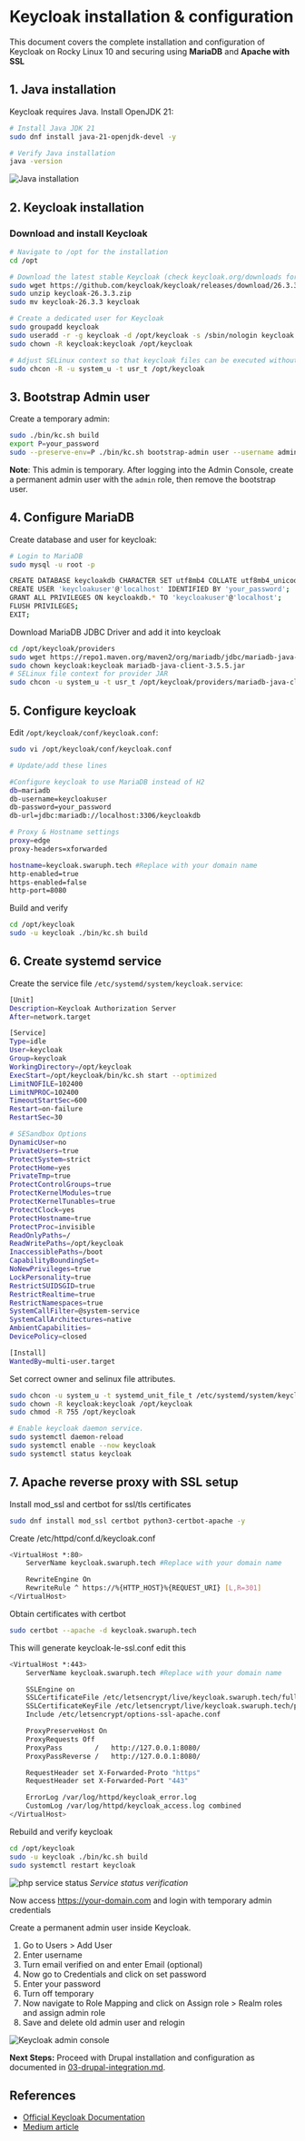 # Keycloak installation & configuration

This document covers the complete installation and configuration of Keycloak on Rocky Linux 10 and securing using **MariaDB** and **Apache with SSL**

## 1. Java installation

Keycloak requires Java. Install OpenJDK 21:

```bash
# Install Java JDK 21
sudo dnf install java-21-openjdk-devel -y

# Verify Java installation
java -version
```

![Java installation](./screenshots/02-images/java.png)

## 2. Keycloak installation

### Download and install Keycloak

```bash
# Navigate to /opt for the installation
cd /opt

# Download the latest stable Keycloak (check keycloak.org/downloads for new versions)
sudo wget https://github.com/keycloak/keycloak/releases/download/26.3.3/keycloak-26.3.3.zip
sudo unzip keycloak-26.3.3.zip
sudo mv keycloak-26.3.3 keycloak

# Create a dedicated user for Keycloak
sudo groupadd keycloak
sudo useradd -r -g keycloak -d /opt/keycloak -s /sbin/nologin keycloak
sudo chown -R keycloak:keycloak /opt/keycloak

# Adjust SELinux context so that keycloak files can be executed without being blocked
sudo chcon -R -u system_u -t usr_t /opt/keycloak
```

## 3. Bootstrap Admin user

Create a temporary admin:

```bash
sudo ./bin/kc.sh build
export P=your_password
sudo --preserve-env=P ./bin/kc.sh bootstrap-admin user --username admin --password:env P
```

**Note**: This admin is temporary. After logging into the Admin Console, create a permanent admin user with the `admin` role, then remove the bootstrap user.

## 4. Configure MariaDB

Create database and user for keycloak:

```bash
# Login to MariaDB
sudo mysql -u root -p

CREATE DATABASE keycloakdb CHARACTER SET utf8mb4 COLLATE utf8mb4_unicode_ci;
CREATE USER 'keycloakuser'@'localhost' IDENTIFIED BY 'your_password';
GRANT ALL PRIVILEGES ON keycloakdb.* TO 'keycloakuser'@'localhost';
FLUSH PRIVILEGES;
EXIT;
```

Download MariaDB JDBC Driver and add it into keycloak

```bash
cd /opt/keycloak/providers
sudo wget https://repo1.maven.org/maven2/org/mariadb/jdbc/mariadb-java-client/3.5.5/mariadb-java-client-3.5.5.jar
sudo chown keycloak:keycloak mariadb-java-client-3.5.5.jar
# SELinux file context for provider JAR
sudo chcon -u system_u -t usr_t /opt/keycloak/providers/mariadb-java-client-3.5.5.jar
```

## 5. Configure keycloak

Edit `/opt/keycloak/conf/keycloak.conf`:

```bash
sudo vi /opt/keycloak/conf/keycloak.conf

# Update/add these lines

#Configure keycloak to use MariaDB instead of H2
db=mariadb
db-username=keycloakuser
db-password=your_password
db-url=jdbc:mariadb://localhost:3306/keycloakdb

# Proxy & Hostname settings
proxy=edge
proxy-headers=xforwarded

hostname=keycloak.swaruph.tech #Replace with your domain name
http-enabled=true
https-enabled=false
http-port=8080
```

Build and verify

```bash
cd /opt/keycloak
sudo -u keycloak ./bin/kc.sh build
```

## 6. Create systemd service

Create the service file `/etc/systemd/system/keycloak.service`:

```bash
[Unit]
Description=Keycloak Authorization Server
After=network.target

[Service]
Type=idle
User=keycloak
Group=keycloak
WorkingDirectory=/opt/keycloak
ExecStart=/opt/keycloak/bin/kc.sh start --optimized
LimitNOFILE=102400
LimitNPROC=102400
TimeoutStartSec=600
Restart=on-failure
RestartSec=30

# SESandbox Options
DynamicUser=no
PrivateUsers=true
ProtectSystem=strict
ProtectHome=yes
PrivateTmp=true
ProtectControlGroups=true
ProtectKernelModules=true
ProtectKernelTunables=true
ProtectClock=yes
ProtectHostname=true
ProtectProc=invisible
ReadOnlyPaths=/
ReadWritePaths=/opt/keycloak
InaccessiblePaths=/boot
CapabilityBoundingSet=
NoNewPrivileges=true
LockPersonality=true
RestrictSUIDSGID=true
RestrictRealtime=true
RestrictNamespaces=true
SystemCallFilter=@system-service
SystemCallArchitectures=native
AmbientCapabilities=
DevicePolicy=closed

[Install]
WantedBy=multi-user.target
```

Set correct owner and selinux file attributes.

```bash
sudo chcon -u system_u -t systemd_unit_file_t /etc/systemd/system/keycloak.service
sudo chown -R keycloak:keycloak /opt/keycloak
sudo chmod -R 755 /opt/keycloak

# Enable keycloak daemon service.
sudo systemctl daemon-reload
sudo systemctl enable --now keycloak
sudo systemctl status keycloak
```

## 7. Apache reverse proxy with SSL setup

Install mod_ssl and certbot for ssl/tls certificates

```bash
sudo dnf install mod_ssl certbot python3-certbot-apache -y
```

Create /etc/httpd/conf.d/keycloak.conf

```bash
<VirtualHost *:80>
    ServerName keycloak.swaruph.tech #Replace with your domain name

    RewriteEngine On
    RewriteRule ^ https://%{HTTP_HOST}%{REQUEST_URI} [L,R=301]
</VirtualHost>
```

Obtain certificates with certbot

```bash
sudo certbot --apache -d keycloak.swaruph.tech
```

This will generate keycloak-le-ssl.conf edit this

```bash
<VirtualHost *:443>
    ServerName keycloak.swaruph.tech #Replace with your domain name

    SSLEngine on
    SSLCertificateFile /etc/letsencrypt/live/keycloak.swaruph.tech/fullchain.pem
    SSLCertificateKeyFile /etc/letsencrypt/live/keycloak.swaruph.tech/privkey.pem
    Include /etc/letsencrypt/options-ssl-apache.conf

    ProxyPreserveHost On
    ProxyRequests Off
    ProxyPass        /   http://127.0.0.1:8080/
    ProxyPassReverse /   http://127.0.0.1:8080/

    RequestHeader set X-Forwarded-Proto "https"
    RequestHeader set X-Forwarded-Port "443"

    ErrorLog /var/log/httpd/keycloak_error.log
    CustomLog /var/log/httpd/keycloak_access.log combined
</VirtualHost>
```

Rebuild and verify keycloak

```bash
cd /opt/keycloak
sudo -u keycloak ./bin/kc.sh build
sudo systemctl restart keycloak
```

![php service status](./screenshots/02-images/services-status.png)
_Service status verification_

Now access https://your-domain.com and login with temporary admin credentials

Create a permanent admin user inside Keycloak.

1. Go to Users > Add User
2. Enter username
3. Turn email verified on and enter Email (optional)
4. Now go to Credentials and click on set password
5. Enter your password
6. Turn off temporary
7. Now navigate to Role Mapping and click on Assign role > Realm roles and assign admin role
8. Save and delete old admin user and relogin

![Keycloak admin console](./screenshots/02-images/keycloak-admin-console.png)

**Next Steps:** Proceed with Drupal installation and configuration as documented in [03-drupal-integration.md](03-drupal-integration.md).

## References

- [Official Keycloak Documentation](https://www.keycloak.org/guides#server)
- [Medium article](https://medium.com/@ed-roof-maker/how-to-install-keycloak-iam-in-rocky-linux-9-6-34bae6b657fa)
